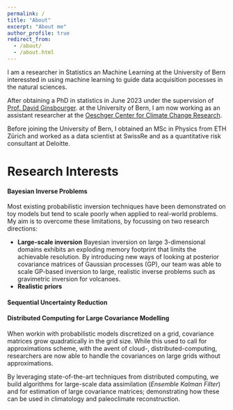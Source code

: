 ```yaml
---
permalink: /
title: "About"
excerpt: "About me"
author_profile: true
redirect_from: 
  - /about/
  - /about.html
---
```


I am a researcher in Statistics an Machine Learning at the University of Bern 
interessted in using machine learning to guide data acquisition pocesses in the natural 
sciences.

After obtaining a PhD in statistics in June 2023 under the supervision of
[Prof. David Ginsbourger](http://www.ginsbourger.ch/).
at the University of Bern, I am now working as an assistant researcher at the 
[Oeschger Center for Climate Change Research](https://www.oeschger.unibe.ch/).

Before joining the University of Bern, I obtained an MSc in Physics from ETH Zürich and 
worked as a data scientist at SwissRe and as a quantitative risk consultant at Deloitte.


Research Interests
======
#### Bayesian Inverse Problems

Most existing probabilistic inversion techniques have been demonstrated on toy models 
but tend to scale poorly when applied to real-world problems. My aim is to overcome these 
limitations, by focussing on two research directions:
* **Large-scale inversion**
Bayesian inversion on large 3-dimensional domains exhibits an exploding memory footprint 
that limits the achievable resolution.
By introducing new ways of looking at posterior covariance matrices of Gaussian processes (GP), 
our team was able to scale GP-based inversion to large, realistic inverse problems such as 
gravimetric inversion for volcanoes.
* **Realistic priors**


#### Sequential Uncertainty Reduction

#### Distributed Computing for Large Covariance Modelling
When workin with probabilistic models discretized on a grid, covariance matrices 
grow quadratically in the grid size. While this used to call for approximations scheme, 
with the avent of cloud-, distributed-computing, researchers are now able to handle the 
covariances on large grids without approximations.

By leveraging state-of-the-art techniques from distributed computing, we build algorithms 
for large-scale data assimilation (*Ensemble Kalman Filter*) and for estimation of large 
covariance matrices; demonstrating how these can be used in climatology and paleoclimate 
reconstruction.

